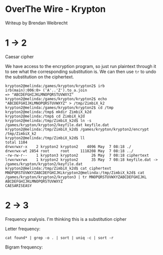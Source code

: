 # OverThe Wire - Krypton

Writeup by Brendan Weibrecht

# 1 -> 2

Caesar cipher

We have access to the encryption program, so just run plaintext through it to see what the corresponding substitution is. We can then use `tr` to undo the substitution on the ciphertext.

    krypton2@melinda:/games/krypton/krypton2$ irb
    irb(main):006:0> ('A'..'Z').to_a.join
    => "ABCDEFGHIJKLMNOPQRSTUVWXYZ"
    krypton2@melinda:/games/krypton/krypton2$ echo "ABCDEFGHIJKLMNOPQRSTUVWXYZ" > /tmp/ZimbiX_k2
    krypton2@melinda:/games/krypton/krypton2$ cd /tmp
    krypton2@melinda:/tmp$ mkdir ZimbiX_k2d
    krypton2@melinda:/tmp$ cd ZimbiX_k2d
    krypton2@melinda:/tmp/ZimbiX_k2d$ ln -s /games/krypton/krypton2/keyfile.dat keyfile.dat
    krypton2@melinda:/tmp/ZimbiX_k2d$ /games/krypton/krypton2/encrypt /tmp/ZimbiX_k2
    krypton2@melinda:/tmp/ZimbiX_k2d$ ll
    total 1104
    drwxrwxr-x    2 krypton2 krypton2    4096 May  7 08:18 ./
    drwxrwx-wt 2854 root     root     1118208 May  7 08:18 ../
    -rw-rw-r--    1 krypton3 krypton2      26 May  7 08:18 ciphertext
    lrwxrwxrwx    1 krypton2 krypton2      35 May  7 08:18 keyfile.dat -> /games/krypton/krypton2/keyfile.dat
    krypton2@melinda:/tmp/ZimbiX_k2d$ cat ciphertext
    MNOPQRSTUVWXYZABCDEFGHIJKLkrypton2@melinda:/tmp/ZimbiX_k2d$ cat /games/krypton/krypton2/krypton3 | tr MNOPQRSTUVWXYZABCDEFGHIJKL ABCDEFGHIJKLMNOPQRSTUVWXYZ
    CAESARISEASY

# 2 -> 3

Frequency analysis. I'm thinking this is a substitution cipher

Letter frequency:

    cat found* | grep -o . | sort | uniq -c | sort -r

Bigram frequency:

